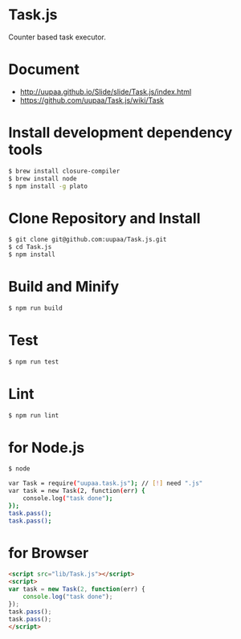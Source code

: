 Task.js
=======

Counter based task executor.


# Document

- http://uupaa.github.io/Slide/slide/Task.js/index.html
- https://github.com/uupaa/Task.js/wiki/Task

# Install development dependency tools

```sh
$ brew install closure-compiler
$ brew install node
$ npm install -g plato
```

# Clone Repository and Install

```sh
$ git clone git@github.com:uupaa/Task.js.git
$ cd Task.js
$ npm install
```

# Build and Minify

```sh
$ npm run build
```

# Test

```sh
$ npm run test
```

# Lint

```sh
$ npm run lint
```

# for Node.js
```sh
$ node

var Task = require("uupaa.task.js"); // [!] need ".js"
var task = new Task(2, function(err) {
    console.log("task done");
});
task.pass();
task.pass();
```

# for Browser

```html
<script src="lib/Task.js"></script>
<script>
var task = new Task(2, function(err) {
    console.log("task done");
});
task.pass();
task.pass();
</script>
```

